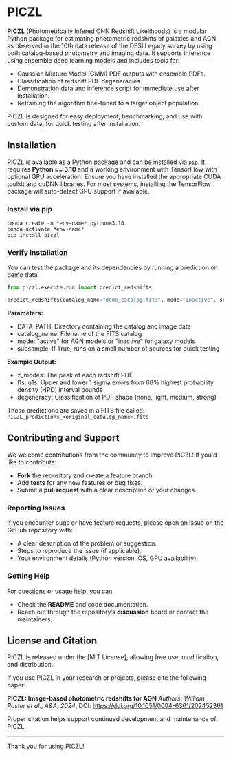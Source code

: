 # PICZL

**PICZL** (Photometrically Infered CNN Redshift Likelihoods) is a modular Python package for estimating photometric redshifts 
of galaxies and AGN as observed in the 10th data release of the DESI Legacy survey by using both catalog-based photometry and imaging data. 
It supports inference using ensemble deep learning models and includes tools for: 

- Gaussian Mixture Model (GMM) PDF outputs with ensemble PDFs.
- Classification of redshift PDF degeneracies.
- Demonstration data and inference script for immediate use after installation.
- Retraining the algorithm fine-tuned to a target object population.

PICZL is designed for easy deployment, benchmarking, and use with custom data, for quick testing after installation.


## Installation

PICZL is available as a Python package and can be installed via `pip`. It requires **Python == 3.10** and a working environment with TensorFlow 
with optional GPU acceleration. Ensure you have installed the appropriate CUDA toolkit and cuDNN libraries. For most systems, 
installing the TensorFlow package will auto-detect GPU support if available.


### Install via pip

```Shell
conda create -n *env-name* python=3.10
conda activate *env-name*
pip install piczl
```

### Verify installation

You can test the package and its dependencies by running a prediction on demo data:

```python
from piczl.execute.run import predict_redshifts

predict_redshifts(catalog_name="demo_catalog.fits", mode="inactive", subsample=True)
```

**Parameters:**

- DATA_PATH: Directory containing the catalog and image data
- catalog_name: Filename of the FITS catalog
- mode: "active" for AGN models or "inactive" for galaxy models
- subsample: If True, runs on a small number of sources for quick testing

**Example Output:**

- z_modes: The peak of each redshift PDF
- l1s, u1s: Upper and lower 1 sigma errors from 68% highest probability density (HPD) interval bounds
- degeneracy: Classification of PDF shape (none, light, medium, strong)

These predictions are saved in a FITS file called:
```PICZL_predictions_<original_catalog_name>.fits```



## Contributing and Support

We welcome contributions from the community to improve PICZL! If you'd like to contribute:

- **Fork** the repository and create a feature branch.
- Add **tests** for any new features or bug fixes.
- Submit a **pull request** with a clear description of your changes.

### Reporting Issues

If you encounter bugs or have feature requests, please open an issue on the GitHub repository with:

- A clear description of the problem or suggestion.
- Steps to reproduce the issue (if applicable).
- Your environment details (Python version, OS, GPU availability).

### Getting Help

For questions or usage help, you can:

- Check the **README** and code documentation.
- Reach out through the repository’s **discussion** board or contact the maintainers.


## License and Citation

PICZL is released under the [MIT License], allowing free use, modification, and distribution.

If you use PICZL in your research or projects, please cite the following paper:

**PICZL: Image-based photometric redshifts for AGN**
*Authors: William Roster et al.*, *A&A*, *2024*, DOI: https://doi.org/10.1051/0004-6361/202452361

Proper citation helps support continued development and maintenance of PICZL.

---

Thank you for using PICZL!
